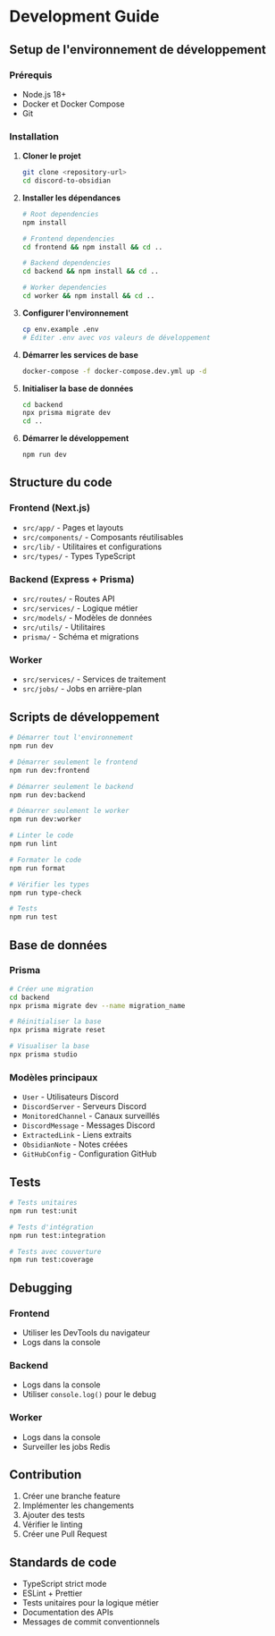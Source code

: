 # Development Guide

## Setup de l'environnement de développement

### Prérequis

- Node.js 18+
- Docker et Docker Compose
- Git

### Installation

1. **Cloner le projet**
   ```bash
   git clone <repository-url>
   cd discord-to-obsidian
   ```

2. **Installer les dépendances**
   ```bash
   # Root dependencies
   npm install
   
   # Frontend dependencies
   cd frontend && npm install && cd ..
   
   # Backend dependencies
   cd backend && npm install && cd ..
   
   # Worker dependencies
   cd worker && npm install && cd ..
   ```

3. **Configurer l'environnement**
   ```bash
   cp env.example .env
   # Éditer .env avec vos valeurs de développement
   ```

4. **Démarrer les services de base**
   ```bash
   docker-compose -f docker-compose.dev.yml up -d
   ```

5. **Initialiser la base de données**
   ```bash
   cd backend
   npx prisma migrate dev
   cd ..
   ```

6. **Démarrer le développement**
   ```bash
   npm run dev
   ```

## Structure du code

### Frontend (Next.js)

- `src/app/` - Pages et layouts
- `src/components/` - Composants réutilisables
- `src/lib/` - Utilitaires et configurations
- `src/types/` - Types TypeScript

### Backend (Express + Prisma)

- `src/routes/` - Routes API
- `src/services/` - Logique métier
- `src/models/` - Modèles de données
- `src/utils/` - Utilitaires
- `prisma/` - Schéma et migrations

### Worker

- `src/services/` - Services de traitement
- `src/jobs/` - Jobs en arrière-plan

## Scripts de développement

```bash
# Démarrer tout l'environnement
npm run dev

# Démarrer seulement le frontend
npm run dev:frontend

# Démarrer seulement le backend
npm run dev:backend

# Démarrer seulement le worker
npm run dev:worker

# Linter le code
npm run lint

# Formater le code
npm run format

# Vérifier les types
npm run type-check

# Tests
npm run test
```

## Base de données

### Prisma

```bash
# Créer une migration
cd backend
npx prisma migrate dev --name migration_name

# Réinitialiser la base
npx prisma migrate reset

# Visualiser la base
npx prisma studio
```

### Modèles principaux

- `User` - Utilisateurs Discord
- `DiscordServer` - Serveurs Discord
- `MonitoredChannel` - Canaux surveillés
- `DiscordMessage` - Messages Discord
- `ExtractedLink` - Liens extraits
- `ObsidianNote` - Notes créées
- `GitHubConfig` - Configuration GitHub

## Tests

```bash
# Tests unitaires
npm run test:unit

# Tests d'intégration
npm run test:integration

# Tests avec couverture
npm run test:coverage
```

## Debugging

### Frontend
- Utiliser les DevTools du navigateur
- Logs dans la console

### Backend
- Logs dans la console
- Utiliser `console.log()` pour le debug

### Worker
- Logs dans la console
- Surveiller les jobs Redis

## Contribution

1. Créer une branche feature
2. Implémenter les changements
3. Ajouter des tests
4. Vérifier le linting
5. Créer une Pull Request

## Standards de code

- TypeScript strict mode
- ESLint + Prettier
- Tests unitaires pour la logique métier
- Documentation des APIs
- Messages de commit conventionnels

